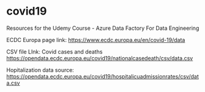 # covid19
Resources for the Udemy Course - Azure Data Factory For Data Engineering

ECDC Europa page link: https://www.ecdc.europa.eu/en/covid-19/data

CSV file LInk: Covid cases and deaths
https://opendata.ecdc.europa.eu/covid19/nationalcasedeath/csv/data.csv

Hopitalization data source:
https://opendata.ecdc.europa.eu/covid19/hospitalicuadmissionrates/csv/data.csv

